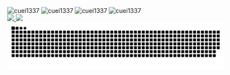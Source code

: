 ### 


<div style="display: inline_block"><br> 
     <img aling="center" alt="cuei1337" height="30" width"40" src="https://cdn.jsdelivr.net/gh/devicons/devicon/icons/javascript/javascript-original.svg" />
     <img aling="center" alt="cuei1337" height="30" width"40" src="https://cdn.jsdelivr.net/gh/devicons/devicon/icons/python/python-original.svg" />
     <img aling="center" alt="cuei1337" height="30" width"40" src="https://cdn.jsdelivr.net/gh/devicons/devicon/icons/vscode/vscode-original.svg" />
     <img aling="center" alt="cuei1337" height="30" width"40" src="https://cdn.jsdelivr.net/gh/devicons/devicon/icons/nodejs/nodejs-original.svg" />                     
</div>                                                                           



<div>
     <a href="https://instagram.com/cuei1337" target="_blank"><img src="https://img.shields.io/badge/Instagram-E4405F?style=for-the-badge&logo=instagram&logoColor=white">
     <a href="https://discord.gg/plug7" target="_blank"><img src="https://img.shields.io/badge/Discord-7289DA?style=for-the-badge&logo=discord&logoColor=white"  
  
   ![Snake animation](https://github.com/Cuei1337/Cuei1337/blob/output/github-contribution-grid-snake.svg)
                                                             
<div>
    
    
          
          
 
